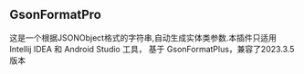 ## GsonFormatPro

这是一个根据JSONObject格式的字符串,自动生成实体类参数.本插件只适用 Intellij IDEA 和 Android Studio 工具， 基于 GsonFormatPlus，兼容了2023.3.5版本